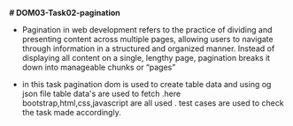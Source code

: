 **# DOM03-Task02-pagination**

- Pagination in web development refers to the practice of dividing and presenting content across multiple pages, allowing users to navigate through information in a structured and organized manner. Instead of displaying all content on a single, lengthy page, pagination breaks it down into manageable chunks or “pages”

- in this task pagination dom is used to create table data and using og json file table data's are used to fetch .here bootstrap,html,css,javascript are all used . test cases are used to check the task made accordingly.
